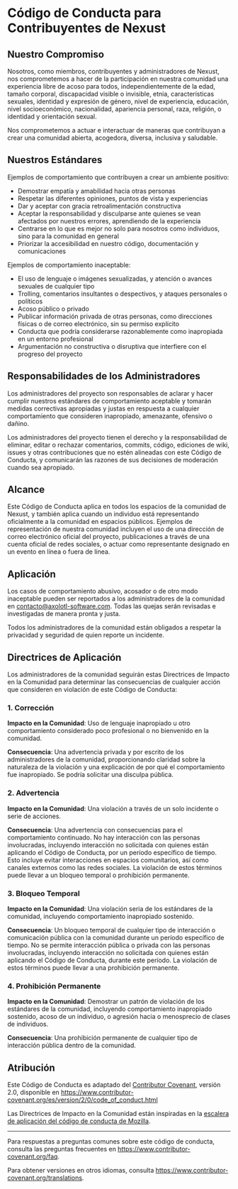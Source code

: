 # Código de Conducta para Contribuyentes de Nexust

## Nuestro Compromiso

Nosotros, como miembros, contribuyentes y administradores de Nexust, nos comprometemos a hacer de la participación en nuestra comunidad una experiencia libre de acoso para todos, independientemente de la edad, tamaño corporal, discapacidad visible o invisible, etnia, características sexuales, identidad y expresión de género, nivel de experiencia, educación, nivel socioeconómico, nacionalidad, apariencia personal, raza, religión, o identidad y orientación sexual.

Nos comprometemos a actuar e interactuar de maneras que contribuyan a crear una comunidad abierta, acogedora, diversa, inclusiva y saludable.

## Nuestros Estándares

Ejemplos de comportamiento que contribuyen a crear un ambiente positivo:

- Demostrar empatía y amabilidad hacia otras personas
- Respetar las diferentes opiniones, puntos de vista y experiencias
- Dar y aceptar con gracia retroalimentación constructiva
- Aceptar la responsabilidad y disculparse ante quienes se vean afectados por nuestros errores, aprendiendo de la experiencia
- Centrarse en lo que es mejor no solo para nosotros como individuos, sino para la comunidad en general
- Priorizar la accesibilidad en nuestro código, documentación y comunicaciones

Ejemplos de comportamiento inaceptable:

- El uso de lenguaje o imágenes sexualizadas, y atención o avances sexuales de cualquier tipo
- Trolling, comentarios insultantes o despectivos, y ataques personales o políticos
- Acoso público o privado
- Publicar información privada de otras personas, como direcciones físicas o de correo electrónico, sin su permiso explícito
- Conducta que podría considerarse razonablemente como inapropiada en un entorno profesional
- Argumentación no constructiva o disruptiva que interfiere con el progreso del proyecto

## Responsabilidades de los Administradores

Los administradores del proyecto son responsables de aclarar y hacer cumplir nuestros estándares de comportamiento aceptable y tomarán medidas correctivas apropiadas y justas en respuesta a cualquier comportamiento que consideren inapropiado, amenazante, ofensivo o dañino.

Los administradores del proyecto tienen el derecho y la responsabilidad de eliminar, editar o rechazar comentarios, commits, código, ediciones de wiki, issues y otras contribuciones que no estén alineadas con este Código de Conducta, y comunicarán las razones de sus decisiones de moderación cuando sea apropiado.

## Alcance

Este Código de Conducta aplica en todos los espacios de la comunidad de Nexust, y también aplica cuando un individuo está representando oficialmente a la comunidad en espacios públicos. Ejemplos de representación de nuestra comunidad incluyen el uso de una dirección de correo electrónico oficial del proyecto, publicaciones a través de una cuenta oficial de redes sociales, o actuar como representante designado en un evento en línea o fuera de línea.

## Aplicación

Los casos de comportamiento abusivo, acosador o de otro modo inaceptable pueden ser reportados a los administradores de la comunidad en <contacto@axolotl-software.com>. Todas las quejas serán revisadas e investigadas de manera pronta y justa.

Todos los administradores de la comunidad están obligados a respetar la privacidad y seguridad de quien reporte un incidente.

## Directrices de Aplicación

Los administradores de la comunidad seguirán estas Directrices de Impacto en la Comunidad para determinar las consecuencias de cualquier acción que consideren en violación de este Código de Conducta:

### 1. Corrección

**Impacto en la Comunidad**: Uso de lenguaje inapropiado u otro comportamiento considerado poco profesional o no bienvenido en la comunidad.

**Consecuencia**: Una advertencia privada y por escrito de los administradores de la comunidad, proporcionando claridad sobre la naturaleza de la violación y una explicación de por qué el comportamiento fue inapropiado. Se podría solicitar una disculpa pública.

### 2. Advertencia

**Impacto en la Comunidad**: Una violación a través de un solo incidente o serie de acciones.

**Consecuencia**: Una advertencia con consecuencias para el comportamiento continuado. No hay interacción con las personas involucradas, incluyendo interacción no solicitada con quienes están aplicando el Código de Conducta, por un período específico de tiempo. Esto incluye evitar interacciones en espacios comunitarios, así como canales externos como las redes sociales. La violación de estos términos puede llevar a un bloqueo temporal o prohibición permanente.

### 3. Bloqueo Temporal

**Impacto en la Comunidad**: Una violación seria de los estándares de la comunidad, incluyendo comportamiento inapropiado sostenido.

**Consecuencia**: Un bloqueo temporal de cualquier tipo de interacción o comunicación pública con la comunidad durante un período específico de tiempo. No se permite interacción pública o privada con las personas involucradas, incluyendo interacción no solicitada con quienes están aplicando el Código de Conducta, durante este período. La violación de estos términos puede llevar a una prohibición permanente.

### 4. Prohibición Permanente

**Impacto en la Comunidad**: Demostrar un patrón de violación de los estándares de la comunidad, incluyendo comportamiento inapropiado sostenido, acoso de un individuo, o agresión hacia o menosprecio de clases de individuos.

**Consecuencia**: Una prohibición permanente de cualquier tipo de interacción pública dentro de la comunidad.

## Atribución

Este Código de Conducta es adaptado del [Contributor Covenant](https://www.contributor-covenant.org), versión 2.0, disponible en https://www.contributor-covenant.org/es/version/2/0/code_of_conduct.html

Las Directrices de Impacto en la Comunidad están inspiradas en la [escalera de aplicación del código de conducta de Mozilla](https://github.com/mozilla/diversity).

---

Para respuestas a preguntas comunes sobre este código de conducta, consulta las preguntas frecuentes en https://www.contributor-covenant.org/faq.

Para obtener versiones en otros idiomas, consulta https://www.contributor-covenant.org/translations.
